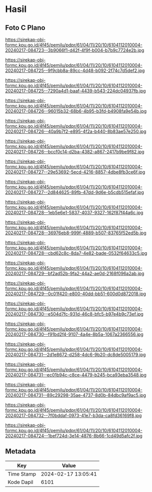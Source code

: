 # Hasil

## Foto C Plano

https://sirekap-obj-formc.kpu.go.id/4f45/pemilu/pdpr/61/04/11/20/10/6104112010004-20240217-084723--3b9066f1-d42f-4f9f-b004-b7b9c7724e2b.jpg

https://sirekap-obj-formc.kpu.go.id/4f45/pemilu/pdpr/61/04/11/20/10/6104112010004-20240217-084725--9f9cbb8a-89cc-4d48-b092-2f74c7d5def2.jpg

https://sirekap-obj-formc.kpu.go.id/4f45/pemilu/pdpr/61/04/11/20/10/6104112010004-20240217-084725--7290a4d1-baaf-4439-b543-224dc04937fb.jpg

https://sirekap-obj-formc.kpu.go.id/4f45/pemilu/pdpr/61/04/11/20/10/6104112010004-20240217-084726--96015b32-68b6-4b95-b3fd-b4908fa9e54b.jpg

https://sirekap-obj-formc.kpu.go.id/4f45/pemilu/pdpr/61/04/11/20/10/6104112010004-20240217-084726--40a9b7f2-e895-4f2a-b440-8b83ae57e250.jpg

https://sirekap-obj-formc.kpu.go.id/4f45/pemilu/pdpr/61/04/11/20/10/6104112010004-20240217-084726--bccf0c14-d2ba-4382-a867-2417b9be9f82.jpg

https://sirekap-obj-formc.kpu.go.id/4f45/pemilu/pdpr/61/04/11/20/10/6104112010004-20240217-084727--29e53692-5ecd-4216-8857-4dbe8fb3ce6f.jpg

https://sirekap-obj-formc.kpu.go.id/4f45/pemilu/pdpr/61/04/11/20/10/6104112010004-20240217-084727--2d844625-89fb-47dd-9d6e-b5cdb515efaf.jpg

https://sirekap-obj-formc.kpu.go.id/4f45/pemilu/pdpr/61/04/11/20/10/6104112010004-20240217-084728--1eb5e6e1-5837-4037-9327-162f87f44a6c.jpg

https://sirekap-obj-formc.kpu.go.id/4f45/pemilu/pdpr/61/04/11/20/10/6104112010004-20240217-084728--36976eb8-999f-4889-b507-83765f52ed5b.jpg

https://sirekap-obj-formc.kpu.go.id/4f45/pemilu/pdpr/61/04/11/20/10/6104112010004-20240217-084728--cbd62c8c-8da7-4e82-bade-0532f64633c5.jpg

https://sirekap-obj-formc.kpu.go.id/4f45/pemilu/pdpr/61/04/11/20/10/6104112010004-20240217-084729--bf2ad52b-9fa2-44a2-ae0d-2168f096a2ab.jpg

https://sirekap-obj-formc.kpu.go.id/4f45/pemilu/pdpr/61/04/11/20/10/6104112010004-20240217-084729--0c01f420-e800-40dd-bb51-600d0d872018.jpg

https://sirekap-obj-formc.kpu.go.id/4f45/pemilu/pdpr/61/04/11/20/10/6104112010004-20240217-084730--e504d7fc-931d-46c8-bfc5-b97e4b9c73ef.jpg

https://sirekap-obj-formc.kpu.go.id/4f45/pemilu/pdpr/61/04/11/20/10/6104112010004-20240217-084730--f91bd2f4-9107-4a4e-8b5a-1067a2366556.jpg

https://sirekap-obj-formc.kpu.go.id/4f45/pemilu/pdpr/61/04/11/20/10/6104112010004-20240217-084731--2d1e8672-d258-4dc6-9b20-dc8de5005179.jpg

https://sirekap-obj-formc.kpu.go.id/4f45/pemilu/pdpr/61/04/11/20/10/6104112010004-20240217-084731--ec01b94c-c8ce-4479-b245-bca93eba3548.jpg

https://sirekap-obj-formc.kpu.go.id/4f45/pemilu/pdpr/61/04/11/20/10/6104112010004-20240217-084731--89c29298-35ae-4737-8d0b-84dbc9af9ac5.jpg

https://sirekap-obj-formc.kpu.go.id/4f45/pemilu/pdpr/61/04/11/20/10/6104112010004-20240217-084732--7f0bddaf-0973-41e7-b3da-ca8fd36169f8.jpg

https://sirekap-obj-formc.kpu.go.id/4f45/pemilu/pdpr/61/04/11/20/10/6104112010004-20240217-084724--1bef724d-3e14-4876-8b66-1cd49d5afc2f.jpg


## Metadata

| Key        | Value               |
| ---------- | ------------------- |
| Time Stamp | 2024-02-17 13:05:41 |
| Kode Dapil | 6101                |



